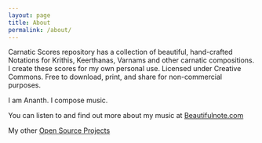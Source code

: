 ```yaml
---
layout: page
title: About
permalink: /about/
---
```


Carnatic Scores repository has a collection of beautiful, hand-crafted Notations for Krithis, Keerthanas, Varnams and other carnatic compositions. I create these scores for my own personal use. Licensed under Creative Commons. Free to download, print, and share for non-commercial purposes.

I am Ananth. I compose music.

You can listen to and find out more about my music at [Beautifulnote.com](http://beautifulnote.com/blog) 

My other [Open Source Projects](http://ananthp.github.io)
